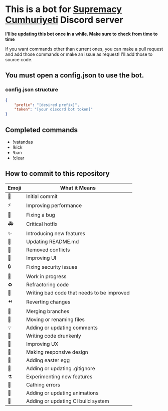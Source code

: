 # This is a bot for [Supremacy Cumhuriyeti](discord.gg/HcCTmGu) Discord server

**I'll be updating this bot once in a while. Make sure to check from time to time**

If you want commands other than current ones, you can make a pull request and add those commands or make an issue as request! I'll add those to source code.

## You must open a config.json to use the bot.

### config.json structure

```json
{
	"prefix": "[desired prefix]",
	"token": "[your discord bot token]"
}
```

## Completed commands

-   !vatandas
-   !kick
-   !ban
-   !clear

## How to commit to this repository

| Emoji                       | What it Means                              |
| --------------------------- | ------------------------------------------ |
| :tada:                      | Initial commit                             |
| :zap:                       | Improving performance                      |
| :bug:                       | Fixing a bug                               |
| :ambulance:                 | Critical hotfix                            |
| :sparkles:                  | Introducing new features                   |
| :pencil:                    | Updating README.md                         |
| :wrench:                    | Removed conflicts                          |
| :lipstick:                  | Improving UI                               |
| :lock:                      | Fixing security issues                     |
| :construction:              | Work in progress                           |
| :recycle:                   | Refractoring code                          |
| :poop:                      | Writing bad code that needs to be improved |
| :rewind:                    | Reverting changes                          |
| :twisted_rightwards_arrows: | Merging branches                           |
| :truck:                     | Moving or renaming files                   |
| :bulb:                      | Adding or updating comments                |
| :beers:                     | Writing code drunkenly                     |
| :children_crossing:         | Improving UX                               |
| :iphone:                    | Making responsive design                   |
| :egg:                       | Adding easter egg                          |
| :see_no_evil:               | Adding or updating .gitignore              |
| :alembic:                   | Experimenting new features                 |
| :goal_net:                  | Cathing errors                             |
| :dizzy:                     | Adding or updating animations              |
| :construction_worker:       | Adding or updating CI build system         |
